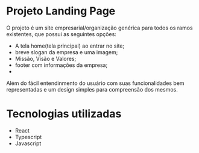 # Projeto Landing Page

O projeto é um site empresarial/organização genérica para todos os ramos existentes, que possui as seguintes opções:

  - A tela home(tela principal) ao entrar no site;
  - breve slogan da empresa e uma imagem;
  - Missão, Visão e Valores;
  - footer com informações da empresa;
  - 
Além do fácil entendinmento do usuário com suas funcionalidades bem representadas e
um design simples para compreensão dos mesmos.

# Tecnologias utilizadas
  - React
  - Typescript
  - Javascript
